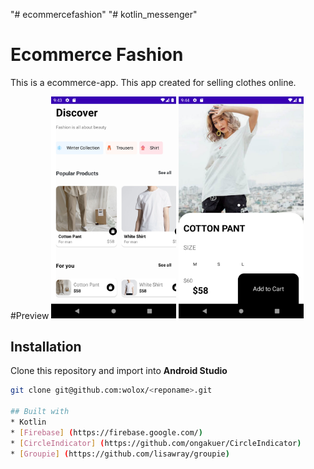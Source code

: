 "# ecommercefashion"
"# kotlin_messenger"
# Ecommerce Fashion

This is a ecommerce-app. This app created for selling clothes online. 

#Preview
<img src="docs/screenshots/main_screen.png" width="200"> <img src="docs/screenshots/product_screen.png" width="200">


## Installation
Clone this repository and import into **Android Studio**
```bash
git clone git@github.com:wolox/<reponame>.git

## Built with
* Kotlin
* [Firebase] (https://firebase.google.com/) 
* [CircleIndicator] (https://github.com/ongakuer/CircleIndicator) 
* [Groupie] (https://github.com/lisawray/groupie)